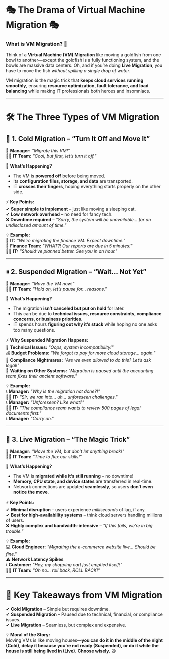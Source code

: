 # **🎭 The Drama of Virtual Machine Migration 🎭**

### **What is VM Migration? 🤔**

Think of a **Virtual Machine (VM) Migration** like moving a goldfish from one bowl to another—except the goldfish is a fully functioning system, and the bowls are massive data centers. Oh, and if you’re doing **Live Migration**, you have to move the fish _without spilling a single drop of water_.

VM migration is the magic trick that **keeps cloud services running smoothly**, ensuring **resource optimization, fault tolerance, and load balancing** while making IT professionals both heroes and insomniacs.

---

# **🛠️ The Three Types of VM Migration**

## **🥶 1. Cold Migration – “Turn It Off and Move It”**

📢 **Manager:** _"Migrate this VM!"_  
🧑‍💻 **IT Team:** _"Cool, but first, let’s turn it off."_

📌 **What’s Happening?**

- The VM is **powered off** before being moved.
- Its **configuration files, storage, and data** are transported.
- IT **crosses their fingers**, hoping everything starts properly on the other side.

⚡ **Key Points:**  
✔ **Super simple to implement** – just like moving a sleeping cat.  
✔ **Low network overhead** – no need for fancy tech.  
❌ **Downtime required** – _"Sorry, the system will be unavailable… for an undisclosed amount of time."_

💡 **Example:**  
🔧 **IT:** _"We’re migrating the finance VM. Expect downtime."_  
💸 **Finance Team:** _"WHAT?! Our reports are due in 5 minutes!"_  
🧑‍💻 **IT:** _"Should’ve planned better. See you in an hour."_

---

## **⏸ 2. Suspended Migration – “Wait… Not Yet”**

📢 **Manager:** _"Move the VM now!"_  
🧑‍💻 **IT Team:** _"Hold on, let’s pause for… reasons."_

📌 **What’s Happening?**

- The migration **isn’t canceled but put on hold** for later.
- This can be due to **technical issues, resource constraints, compliance concerns, or business priorities**.
- IT spends hours **figuring out why it’s stuck** while hoping no one asks too many questions.

⚡ **Why Suspended Migration Happens:**  
🔧 **Technical Issues:** _"Oops, system incompatibility!"_  
💰 **Budget Problems:** _"We forgot to pay for more cloud storage… again."_  
📜 **Compliance Nightmares:** _"Are we even allowed to do this? Let’s ask legal!"_  
🔄 **Waiting on Other Systems:** _"Migration is paused until the accounting team fixes their ancient software."_

💡 **Example:**  
📞 **Manager:** _"Why is the migration not done?!"_  
🧑‍💻 **IT:** _"Sir, we ran into… uh… unforeseen challenges."_  
📞 **Manager:** _"Unforeseen? Like what?"_  
🧑‍💻 **IT:** _"The compliance team wants to review 500 pages of legal documents first."_  
📞 **Manager:** _"Carry on."_

---

## **🚀 3. Live Migration – “The Magic Trick”**

📢 **Manager:** _"Move the VM, but don’t let anything break!"_  
🧑‍💻 **IT Team:** _"Time to flex our skills!"_

📌 **What’s Happening?**

- The VM is **migrated while it’s still running** – no downtime!
- **Memory, CPU state, and device states** are transferred in real-time.
- Network connections are updated **seamlessly**, so users **don’t even notice the move**.

⚡ **Key Points:**  
✔ **Minimal disruption** – users experience _milliseconds_ of lag, if any.  
✔ **Best for high-availability systems** – think cloud servers handling millions of users.  
❌ **Highly complex and bandwidth-intensive** – _"If this fails, we’re in big trouble."_

💡 **Example:**  
💻 **Cloud Engineer:** _"Migrating the e-commerce website live… Should be fine."_  
⚠ **Network Latency Spikes**  
📞 **Customer:** _"Hey, my shopping cart just emptied itself!"_  
🧑‍💻 **IT Team:** _"Oh no… roll back, ROLL BACK!"_

---

# **🎯 Key Takeaways from VM Migration**

✔ **Cold Migration** – Simple but requires downtime.  
✔ **Suspended Migration** – Paused due to technical, financial, or compliance issues.  
✔ **Live Migration** – Seamless, but complex and expensive.

💡 **Moral of the Story:**  
Moving VMs is like moving houses—**you can do it in the middle of the night (Cold), delay it because you’re not ready (Suspended), or do it while the house is still being lived in (Live).** **Choose wisely.** 😆
